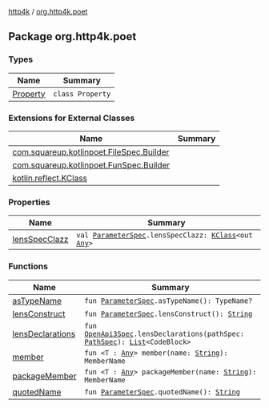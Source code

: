 [http4k](../index.md) / [org.http4k.poet](./index.md)

## Package org.http4k.poet

### Types

| Name | Summary |
|---|---|
| [Property](-property/index.md) | `class Property` |

### Extensions for External Classes

| Name | Summary |
|---|---|
| [com.squareup.kotlinpoet.FileSpec.Builder](com.squareup.kotlinpoet.-file-spec.-builder/index.md) |  |
| [com.squareup.kotlinpoet.FunSpec.Builder](com.squareup.kotlinpoet.-fun-spec.-builder/index.md) |  |
| [kotlin.reflect.KClass](kotlin.reflect.-k-class/index.md) |  |

### Properties

| Name | Summary |
|---|---|
| [lensSpecClazz](lens-spec-clazz.md) | `val `[`ParameterSpec`](../org.http4k.openapi.v3/-parameter-spec/index.md)`.lensSpecClazz: `[`KClass`](https://kotlinlang.org/api/latest/jvm/stdlib/kotlin.reflect/-k-class/index.html)`<out `[`Any`](https://kotlinlang.org/api/latest/jvm/stdlib/kotlin/-any/index.html)`>` |

### Functions

| Name | Summary |
|---|---|
| [asTypeName](as-type-name.md) | `fun `[`ParameterSpec`](../org.http4k.openapi.v3/-parameter-spec/index.md)`.asTypeName(): TypeName?` |
| [lensConstruct](lens-construct.md) | `fun `[`ParameterSpec`](../org.http4k.openapi.v3/-parameter-spec/index.md)`.lensConstruct(): `[`String`](https://kotlinlang.org/api/latest/jvm/stdlib/kotlin/-string/index.html) |
| [lensDeclarations](lens-declarations.md) | `fun `[`OpenApi3Spec`](../org.http4k.openapi.v3/-open-api3-spec/index.md)`.lensDeclarations(pathSpec: `[`PathSpec`](../org.http4k.openapi.v3/-path-spec/index.md)`): `[`List`](https://kotlinlang.org/api/latest/jvm/stdlib/kotlin.collections/-list/index.html)`<CodeBlock>` |
| [member](member.md) | `fun <T : `[`Any`](https://kotlinlang.org/api/latest/jvm/stdlib/kotlin/-any/index.html)`> member(name: `[`String`](https://kotlinlang.org/api/latest/jvm/stdlib/kotlin/-string/index.html)`): MemberName` |
| [packageMember](package-member.md) | `fun <T : `[`Any`](https://kotlinlang.org/api/latest/jvm/stdlib/kotlin/-any/index.html)`> packageMember(name: `[`String`](https://kotlinlang.org/api/latest/jvm/stdlib/kotlin/-string/index.html)`): MemberName` |
| [quotedName](quoted-name.md) | `fun `[`ParameterSpec`](../org.http4k.openapi.v3/-parameter-spec/index.md)`.quotedName(): `[`String`](https://kotlinlang.org/api/latest/jvm/stdlib/kotlin/-string/index.html) |
